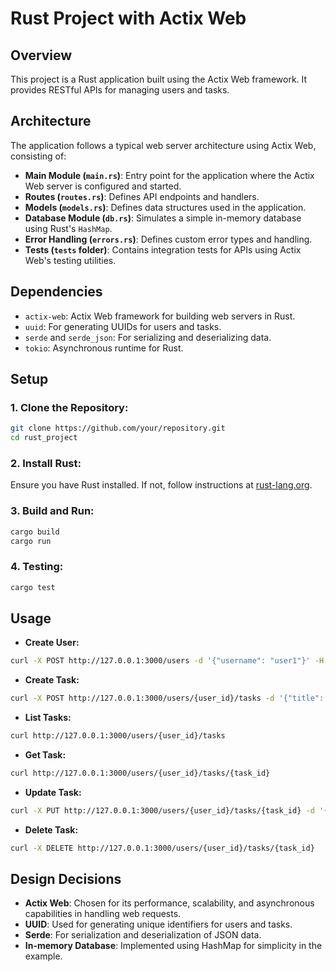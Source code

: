 # Rust Project with Actix Web

## Overview
This project is a Rust application built using the Actix Web framework. It provides RESTful APIs for managing users and tasks.

## Architecture
The application follows a typical web server architecture using Actix Web, consisting of:

- **Main Module (`main.rs`)**: Entry point for the application where the Actix Web server is configured and started.
- **Routes (`routes.rs`)**: Defines API endpoints and handlers.
- **Models (`models.rs`)**: Defines data structures used in the application.
- **Database Module (`db.rs`)**: Simulates a simple in-memory database using Rust's `HashMap`.
- **Error Handling (`errors.rs`)**: Defines custom error types and handling.
- **Tests (`tests` folder)**: Contains integration tests for APIs using Actix Web's testing utilities.

## Dependencies
- `actix-web`: Actix Web framework for building web servers in Rust.
- `uuid`: For generating UUIDs for users and tasks.
- `serde` and `serde_json`: For serializing and deserializing data.
- `tokio`: Asynchronous runtime for Rust.

## Setup
### 1. Clone the Repository:

```bash
git clone https://github.com/your/repository.git
cd rust_project
```
### 2. Install Rust:
Ensure you have Rust installed. If not, follow instructions at [rust-lang.org](rust-lang.org).

### 3. Build and Run:

```bash
cargo build 
cargo run
```
### 4. Testing:

```bash
cargo test
```
## Usage
- **Create User:**
``` bash
curl -X POST http://127.0.0.1:3000/users -d '{"username": "user1"}' -H "Content-Type: application/json"
```
- **Create Task:**
``` bash
curl -X POST http://127.0.0.1:3000/users/{user_id}/tasks -d '{"title": "Task 1", "description": "Description 1", "due_date": "2024-07-01", "status": "ToDo"}' -H "Content-Type: application/json"

```
- **List Tasks:**
``` bash
curl http://127.0.0.1:3000/users/{user_id}/tasks
```
- **Get Task:**
``` bash
curl http://127.0.0.1:3000/users/{user_id}/tasks/{task_id}

```
- **Update Task:**
``` bash
curl -X PUT http://127.0.0.1:3000/users/{user_id}/tasks/{task_id} -d '{"title": "Updated Task", "description": "Updated Description", "due_date": "2024-07-02", "status": "InProgress"}' -H "Content-Type: application/json"

```
- **Delete Task:**
``` bash
curl -X DELETE http://127.0.0.1:3000/users/{user_id}/tasks/{task_id}
```

## Design Decisions

- **Actix Web**: Chosen for its performance, scalability, and asynchronous capabilities in handling web requests.
- **UUID**: Used for generating unique identifiers for users and tasks.
- **Serde**: For serialization and deserialization of JSON data.
- **In-memory Database**: Implemented using HashMap for simplicity in the example.
